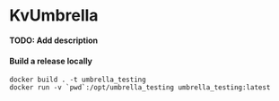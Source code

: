 # KvUmbrella

**TODO: Add description**

#### Build a release locally

    docker build . -t umbrella_testing
    docker run -v `pwd`:/opt/umbrella_testing umbrella_testing:latest
